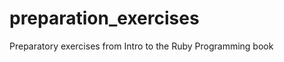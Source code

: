 preparation_exercises
=====================

Preparatory exercises from Intro to the Ruby Programming book
